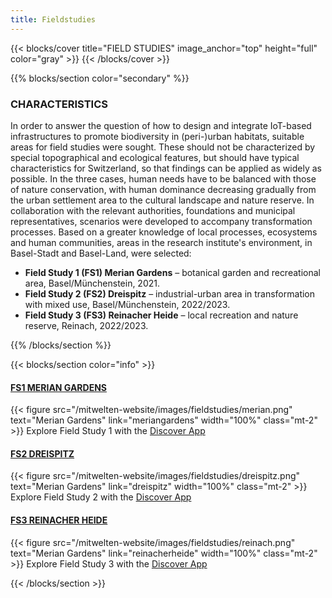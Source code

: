 ```yaml
---
title: Fieldstudies
---
```


{{< blocks/cover title="FIELD STUDIES" image_anchor="top" height="full" color="gray" >}}
{{< /blocks/cover >}}



<!-- New Section -->

{{% blocks/section color="secondary" %}}

<div class="mx-auto">
    <h3 class="text-center mb-5">CHARACTERISTICS</h1>
        <div class="text-column">
            <p class="mb-0">
                In order to answer the question of how to design and integrate IoT-based infrastructures to promote biodiversity in (peri-)urban habitats, suitable areas for field studies were sought. These should not be characterized by special topographical and ecological features, but should have typical characteristics for Switzerland, so that findings can be applied as widely as possible. 
                In the three cases, human needs have to be balanced with those of nature conservation, with human dominance decreasing gradually from the urban settlement area to the cultural landscape and nature reserve. In collaboration with the relevant authorities, foundations and municipal representatives, scenarios were developed to accompany transformation processes. Based on a greater knowledge of local processes, ecosystems and human communities, areas in the research institute's environment, in Basel-Stadt and Basel-Land, were selected:
            </p>
            <ul class="fw-light">
                <li><strong>Field Study 1 (FS1) Merian Gardens</strong> – botanical garden and recreational area, Basel/Münchenstein, 2021.</li>
                <li><strong>Field Study 2 (FS2)  Dreispitz</strong> – industrial-urban area in transformation with mixed use, Basel/Münchenstein, 2022/2023.</li>
                <li><strong>Field Study 3 (FS3) Reinacher Heide</strong> – local recreation and nature reserve, Reinach, 2022/2023.</li>
            </ul>
        </div>
</div>

{{% /blocks/section %}}




<!-- New Section -->

{{< blocks/section color="info" >}}

<div class="container">
    <div class="row justify-content-evenly">
        <div class="col-sm mb-5 mb-lg-0 text-center">
            <a class="link-light link-offset-2 link-underline-opacity-25 link-underline-opacity-100-hover"href="meriangardens">
                <h4 class="mb-5">FS1 MERIAN GARDENS</h4>
            </a>
            {{< figure src="/mitwelten-website/images/fieldstudies/merian.png" 
                text="Merian Gardens" 
                link="meriangardens" 
                width="100%" 
                class="mt-2" >}}
                Explore Field Study 1 with the 
                <a class="link-light link-offset-2 link-underline-opacity-25 link-underline-opacity-100-hover"
                    href="https://discover.mitwelten.org/app/?start=2020-01-08T11:59:43&end=2024-08-28T11:59:43&lat=47.53582777093257&lon=7.616186413196093&zoom=16.60514072279761&tags=FS1">
                    Discover App
                </a>
        </div>
        <div class="col-sm mb-5 mb-lg-0 text-center">
            <a class="link-light link-offset-2 link-underline-opacity-25 link-underline-opacity-100-hover"href="dreispitz">
                <h4 class="mb-5">FS2 DREISPITZ</h4>
            </a>
            {{< figure src="/mitwelten-website/images/fieldstudies/dreispitz.png" 
                text="Merian Gardens" 
                link="dreispitz" 
                width="100%"
                class="mt-2" >}}
                Explore Field Study 2 with the 
                <a class="link-light link-offset-2 link-underline-opacity-25 link-underline-opacity-100-hover"
                    href="https://discover.mitwelten.org/app/?start=2020-01-08T11:59:43&end=2024-08-28T11:59:43&lat=47.52904923086514&lon=7.610367270830683&zoom=14.23254752794276&tags=FS2">
                    Discover App
                </a>
        </div>
        <div class="col-sm mb-5 mb-lg-0 text-center">
            <a class="link-light link-offset-2 link-underline-opacity-25 link-underline-opacity-100-hover"href="reinacherheide">
                <h4 class="mb-5">FS3 REINACHER HEIDE</h4>
            </a>
            {{< figure src="/mitwelten-website/images/fieldstudies/reinach.png" 
                text="Merian Gardens" 
                link="reinacherheide" 
                width="100%"
                class="mt-2" >}}
                Explore Field Study 3 with the 
                <a class="link-light link-offset-2 link-underline-opacity-25 link-underline-opacity-100-hover"
                    href="https://discover.mitwelten.org/app/?start=2020-01-08T11:59:43&end=2024-08-28T11:59:43&lat=47.49836360642701&lon=7.6086860341211935&zoom=15.76745247205724&tags=FS3">
                    Discover App
                </a>
        </div>
    </div>
</div>

{{< /blocks/section >}}
